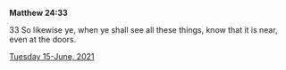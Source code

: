 **Matthew 24:33**

33 So likewise ye, when ye shall see all these things, know that it is near, even at the doors.

[Tuesday 15-June, 2021](https://t.me/s/daily_scripture)
